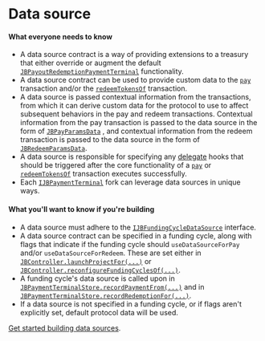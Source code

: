 # Data source

#### What everyone needs to know

* A data source contract is a way of providing extensions to a treasury that either override or augment the default [`JBPayoutRedemptionPaymentTerminal`](/api/contracts/or-abstract/jbpayoutredemptionpaymentterminal/README.md) functionality.
* A data source contract can be used to provide custom data to the [`pay`](/api/contracts/or-abstract/jbpayoutredemptionpaymentterminal/write/pay.md) transaction and/or the [`redeemTokensOf`](/api/contracts/or-abstract/jbpayoutredemptionpaymentterminal/write/redeemtokensof.md) transaction.
* A data source is passed contextual information from the transactions, from which it can derive custom data for the protocol to use to affect subsequent behaviors in the pay and redeem transactions. Contextual information from the pay transaction is passed to the data source in the form of [`JBPayParamsData`](/api/data-structures/jbpayparamsdata.md) , and contextual information from the redeem transaction is passed to the data source in the form of [`JBRedeemParamsData`](/api/data-structures/jbredeemparamsdata.md).
* A data source is responsible for specifying any [delegate](delegate.md) hooks that should be triggered after the core functionality of a [`pay`](/api/contracts/or-abstract/jbpayoutredemptionpaymentterminal/write/pay.md) or [`redeemTokensOf`](/api/contracts/or-abstract/jbpayoutredemptionpaymentterminal/write/redeemtokensof.md) transaction executes successfully.
* Each [`IJBPaymentTerminal`](/api/interfaces/ijbpaymentterminal.md) fork can leverage data sources in unique ways.

#### What you'll want to know if you're building

* A data source must adhere to the [`IJBFundingCycleDataSource`](/api/interfaces/ijbfundingcycledatasource.md) interface.
* A data source contract can be specified in a funding cycle, along with flags that indicate if the funding cycle should `useDataSourceForPay` and/or `useDataSourceForRedeem`. These are set either in [`JBController.launchProjectFor(...)`](/api/contracts/or-controllers/jbcontroller/write/launchprojectfor.md) or [`JBController.reconfigureFundingCyclesOf(...)`](/api/contracts/or-controllers/jbcontroller/write/reconfigurefundingcyclesof.md).
* A funding cycle's data source is called upon in [`JBPaymentTerminalStore.recordPaymentFrom(...)`](/api/contracts/jbpaymentterminalstore/write/recordpaymentfrom.md) and in [`JBPaymentTerminalStore.recordRedemptionFor(...)`](/api/contracts/jbpaymentterminalstore/write/recordredemptionfor.md).
* If a data source is not specified in a funding cycle, or if flags aren't explicitly set, default protocol data will be used.

[Get started building data sources](/build/treasury-extensions/data-source.md).
